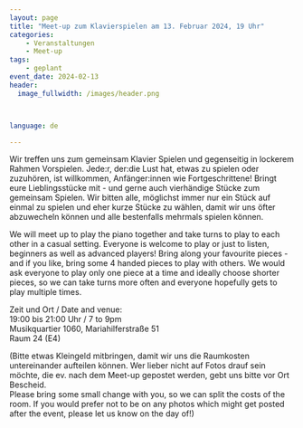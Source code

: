 ```yaml
---
layout: page
title: "Meet-up zum Klavierspielen am 13. Februar 2024, 19 Uhr"
categories:
    - Veranstaltungen
    - Meet-up
tags:
    - geplant
event_date: 2024-02-13
header:
  image_fullwidth: /images/header.png



language: de

---
```


Wir treffen uns zum gemeinsam Klavier Spielen und gegenseitig in lockerem Rahmen Vorspielen. Jede:r, der:die Lust hat, etwas zu spielen oder zuzuhören, ist willkommen, Anfänger:innen wie Fortgeschrittene!
Bringt eure Lieblingsstücke mit - und gerne auch vierhändige Stücke zum gemeinsam Spielen. 
Wir bitten alle, möglichst immer nur ein Stück auf einmal zu spielen und eher kurze Stücke zu wählen, damit wir uns öfter abzuwecheln können und alle bestenfalls mehrmals spielen können.


We will meet up to play the piano together and take turns to play to each other in a casual setting. Everyone is welcome to play or just to listen, beginners as well as advanced players!
Bring along your favourite pieces - and if you like, bring some 4 handed pieces to play with others.
We would ask everyone to play only one piece at a time and ideally choose shorter pieces, so we can take turns more often and everyone hopefully gets to play multiple times.


Zeit und Ort / Date and venue:<br>
19:00 bis 21:00 Uhr / 7 to 9pm <br>
Musikquartier 1060, Mariahilferstraße 51<br>
Raum 24 (E4)

(Bitte etwas Kleingeld mitbringen, damit wir uns die Raumkosten untereinander aufteilen können. Wer lieber nicht auf Fotos drauf sein möchte, die ev. nach dem Meet-up gepostet werden, gebt uns bitte vor Ort Bescheid.<br>
Please bring some small change with you, so we can split the costs of the room. If you would prefer not to be on any photos which might get posted after the event, please let us know on the day of!)



<div
    data-service="googlemaps"
    data-id="!1m18!1m12!1m3!1d2659.370150033962!2d16.35147111213612!3d48.19948587113054!2m3!1f0!2f0!3f0!3m2!1i1024!2i768!4f13.1!3m3!1m2!1s0x476d078eee1a255d%3A0x59a0b66eb49dad17!2sMariahilfer%20Str.%2051%2C%201060%20Wien!5e0!3m2!1sen!2sat!4v1705917967905!5m2!1sen!2sat"
    data-autoscale
></div>



